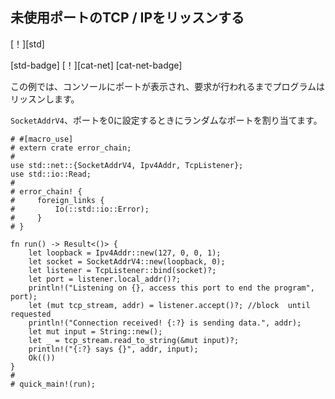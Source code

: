 ## <!--Listen on unused port TCP/IP--> 未使用ポートのTCP / IPをリッスンする

<!--[!][std]-->
[！][std]
<!--[std-badge] [!][cat-net]-->
[std-badge] [！][cat-net]
[cat-net-badge]
<!--In this example, the port is displayed on the console, and the program will listen until a request is made.-->
この例では、コンソールにポートが表示され、要求が行われるまでプログラムはリッスンします。
<!--`SocketAddrV4` assigns a random port when setting port to 0.-->
`SocketAddrV4`、ポートを0に設定するときにランダムなポートを割り当てます。

```rust,no_run
# #[macro_use]
# extern crate error_chain;
#
use std::net::{SocketAddrV4, Ipv4Addr, TcpListener};
use std::io::Read;
#
# error_chain! {
#     foreign_links {
#         Io(::std::io::Error);
#     }
# }

fn run() -> Result<()> {
    let loopback = Ipv4Addr::new(127, 0, 0, 1);
    let socket = SocketAddrV4::new(loopback, 0);
    let listener = TcpListener::bind(socket)?;
    let port = listener.local_addr()?;
    println!("Listening on {}, access this port to end the program", port);
    let (mut tcp_stream, addr) = listener.accept()?; //block  until requested
    println!("Connection received! {:?} is sending data.", addr);
    let mut input = String::new();
    let _ = tcp_stream.read_to_string(&mut input)?;
    println!("{:?} says {}", addr, input);
    Ok(())
}
#
# quick_main!(run);
```
